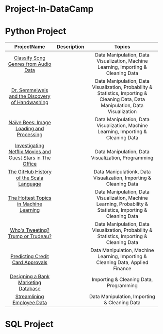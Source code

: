 # Project-In-DataCamp


# Python Project

  ProjectName   |Description| Topics 
:---------:|:-------:|:----: 
  [Classify Song Genres from Audio Data](https://github.com/TansineePraopunt/Project-In-DataCamp/blob/main/Classify%20Song%20Genres%20from%20Audio%20Data.ipynb) | |Data Manipulation, Data Visualization, Machine Learning, Importing & Cleaning Data
  [Dr. Semmelweis and the Discovery of Handwashing](https://github.com/TansineePraopunt/Project-In-DataCamp/tree/main/Dr.%20Semmelweis%20and%20the%20Discovery%20of%20Handwashing)| | Data Manipulation, Data Visualization, Probability & Statistics, Importing & Cleaning Data, Data Manipulation, Data Visualization
  [Naïve Bees: Image Loading and Processing](https://github.com/TansineePraopunt/Project-In-DataCamp/tree/main/Na%C3%AFve%20Bees_%20Image%20Loading%20and%20Processing)| |Data Manipulation, Data Visualization, Machine Learning, Importing & Cleaning Data
  [Investigating Netflix Movies and Guest Stars in The Office](https://github.com/TansineePraopunt/Project-In-DataCamp/tree/main/Investigating%20Netflix%20Movies%20and%20Guest%20Stars%20in%20The%20Office)| | Data Manipulation, Data Visualization, Programming
  [The GitHub History of the Scala Language](https://github.com/TansineePraopunt/Project-In-DataCamp/tree/main/The%20GitHub%20History%20of%20the%20Scala%20Language)| | Data Manipulationk, Data Visualization, Importing & Cleaning Data
  [The Hottest Topics in Machine Learning](https://github.com/TansineePraopunt/Project-In-DataCamp/tree/main/The%20Hottest%20Topics%20in%20Machine%20Learning)| | Data Manipulation, Data Visualization, Machine Learning, Probability & Statistics, Importing & Cleaning Data
  [Who's Tweeting? Trump or Trudeau?](https://github.com/TansineePraopunt/Project-In-DataCamp/tree/main/Who's%20Tweeting_%20Trump%20or%20Trudeau)| |Data Manipulation, Data Visualization, Probability & Statistics, Importing & Cleaning Data
  [Predicting Credit Card Approvals](https://github.com/TansineePraopunt/Project-In-DataCamp/tree/main/Predicting%20Credit%20Card%20Approvals)| | Data Manipulation, Machine Learning, Importing & Cleaning Data, Applied Finance
  [Designing a Bank Marketing Database]()| |Importing & Cleaning Data, Programming
  [Streamlining Employee Data]()| | Data Manipulation, Importing & Cleaning Data
  
  
# SQL Project

